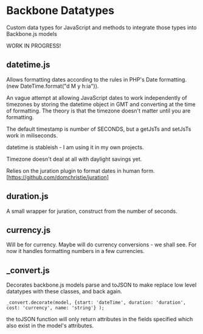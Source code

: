 Backbone Datatypes
==========

Custom data types for JavaScript and methods to integrate those types into Backbone.js models

WORK IN PROGRESS!

datetime.js
-----------
Allows formatting dates according to the rules in PHP's Date formatting. (new DateTime.format("d M y h:ia")).

An vague attempt at allowing JavaScript dates to work independently of timezones by storing the datetime object in GMT and converting at the time of formatting.
The theory is that the timezone doesn't matter until you are formatting.

The default timestamp is number of SECONDS, but a getJsTs and setJsTs work in miliseconds.

datetime is stableish - I am using it in my own projects. 

Timezone doesn't deal at all with daylight savings yet.

Relies on the juration plugin to format dates in human form. [https://github.com/domchristie/juration]

duration.js
-----------
A small wrapper for juration, construct from the number of seconds.

currency.js
-----------
Will be for currency. Maybe will do currency conversions - we shall see. For now it handles formatting numbers in a few currencies.

_convert.js
-----------
Decorates backbone.js models parse and toJSON to make replace low level datatypes with these classes, and back again.

    _convert.decorate(model, {start: 'dateTime', duration: 'duration', cost: 'currency', name: 'string'} );

the toJSON function will only return attributes in the fields specified which also exist in the model's attributes.



